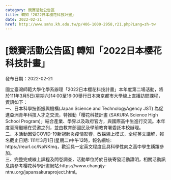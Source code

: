 ```yaml
---
category: 競賽活動公告區
title: 轉知「2022日本櫻花科技計畫」
date: 2022-02-21
href: http://www.smhs.kh.edu.tw/p/406-1000-2958,r21.php?Lang=zh-tw
---
```


# [競賽活動公告區] 轉知「2022日本櫻花科技計畫」

發布日期：2022-02-21

<div><div></div><div>國立臺灣師範大學化學系辦理「2022日本櫻花科技計畫」本年度第二場活動，將於111年3月5日(星期六)14:00至16:00舉行日本東京都市大學線上直播訪問課程，資訊如下：<br> 一、日本科學技術振興機構(Japan Science and TechnologyAgency JST) 為促進亞洲青年科技人才之交流，特推動「櫻花科技計畫 (SAKURA Science High School Program)」結合產業、學界以及政府官方，與國際高中生進行交流。本年度臺灣繼續在受邀之列，並由教育部國民及學前教育署委託本校辦理。<br> 二、本活動因受COVID-19新冠肺炎疫情影響，改採線上模式，全程英文講解，報名截止日期: 111年3月1日(星期二)中午12時，報名網址: https://reurl.cc/NpNKmq，歡迎具一定英文程度且具科學性向之高中學生踴躍參加。<br> 三、完整完成線上課程及問卷調查，活動單位將於日後寄發活動證明，相關活動訊息請參考櫻花科學計畫網站:https://www.changijy-ntnu.org/japansakuraproject.html。</div></div>

